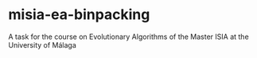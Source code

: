 # misia-ea-binpacking
A task for the course on Evolutionary Algorithms of the Master ISIA at the University of Málaga
